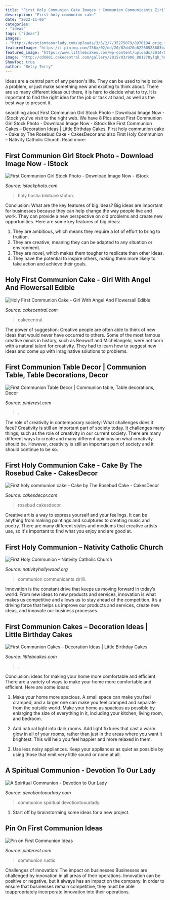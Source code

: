 ```yaml
---
title: "First Holy Communion Cake Images : Communion Communicants Zirilli"
description: "First holy communion cake"
date: "2022-11-06"
categories:
- "ideas"
tags: ["ideas"]
images:
- "http://devotiontoourlady.com/uploads/3/5/2/7/35275079/8970104_orig.jpg"
featuredImage: "https://i.pinimg.com/736x/02/dd/20/02dd20a62260588603ba0f1a506ebbf3.jpg"
featured_image: "https://www.littlebcakes.com/wp-content/uploads/2014/02/Pictures-of-First-Communion-Cakes.jpg"
image: "http://cdn001.cakecentral.com/gallery/2015/03/900_881278ylqh_holy-first-communion-cake-girl-with-angel-and-flowers-all-edible-and-made-by-me.jpg"
ShowToc: true
author: "Betsy Terry"
---
```



Ideas are a central part of any person's life. They can be used to help solve a problem, or just make something new and exciting to think about. There are so many different ideas out there, it is hard to decide what to try. It is important to find the right idea for the job or task at hand, as well as the best way to present it.

	

		
searching about First Communion Girl Stock Photo - Download Image Now - iStock you've visit to the right web. We have 8 Pics about First Communion Girl Stock Photo - Download Image Now - iStock like First Communion Cakes – Decoration Ideas | Little Birthday Cakes, First holy communion cake - Cake by The Rosebud Cake - CakesDecor and also First Holy Communion – Nativity Catholic Church. Read more:
		
    
## First Communion Girl Stock Photo - Download Image Now - IStock

<img loading=lazy src="https://media.istockphoto.com/photos/first-communion-girl-picture-id942721044?k=6&amp;m=942721044&amp;s=170667a&amp;w=0&amp;h=43xncTvOKBmo6fec41onaUdzZczZG5amZfu5unnMmr4=" onerror="this.onerror=null;this.src='https://tse2.mm.bing.net/th?id=OIP.p0UnHraPK58aR9p_SRxgVAAAAA&amp;pid=15.1';" alt="First Communion Girl Stock Photo - Download Image Now - iStock">

_Source: istockphoto.com_

>holy hostia bildbanksfoton. 

	

Conclusion: What are the key features of big ideas?
Big ideas are important for businesses because they can help change the way people live and work. They can provide a new perspective on old problems and create new opportunities. Here are some key features of big ideas: 
1. They are ambitious, which means they require a lot of effort to bring to fruition. 
2. They are creative, meaning they can be adapted to any situation or environment. 
3. They are novel, which makes them tougher to replicate than other ideas. 
4. They have the potential to inspire others, making them more likely to take action and achieve their goals.

    
## Holy First Communion Cake - Girl With Angel And Flowersall Edible

<img loading=lazy src="http://cdn001.cakecentral.com/gallery/2015/03/900_881278ylqh_holy-first-communion-cake-girl-with-angel-and-flowers-all-edible-and-made-by-me.jpg" onerror="this.onerror=null;this.src='https://tse2.mm.bing.net/th?id=OIP.mNK5eLfWbVs0KIMi0xyPugDMEy&amp;pid=15.1';" alt="Holy First Communion Cake - Girl With Angel And Flowersall Edible">

_Source: cakecentral.com_

>cakecentral. 

	

The power of suggestion:
Creative people are often able to think of new ideas that would never have occurred to others. Some of the most famous creative minds in history, such as Beowulf and Michelangelo, were not born with a natural talent for creativity. They had to learn how to suggest new ideas and come up with imaginative solutions to problems.

    
## First Communion Table Decor | Communion Table, Table Decorations, Decor

<img loading=lazy src="https://i.pinimg.com/736x/dd/7a/8d/dd7a8d48bbf4ae86aaa7ce81d5dad674--first-communion.jpg" onerror="this.onerror=null;this.src='https://tse3.mm.bing.net/th?id=OIP.fKZW1gV2ijA5jFv2WvA9dAHaJ3&amp;pid=15.1';" alt="First Communion Table Decor | Communion table, Table decorations, Decor">

_Source: pinterest.com_

>. 

	

The role of creativity in contemporary society: What challenges does it face?
Creativity is still an important part of society today. It challenges many things, such as the role of creativity in our current society. There are many different ways to create and many different opinions on what creativity should be. However, creativity is still an important part of society and it should continue to be so.

    
## First Holy Communion Cake - Cake By The Rosebud Cake - CakesDecor

<img loading=lazy src="https://pic.cakesdecor.com/m/ve4om7niqukg7rbcmwv2.jpg" onerror="this.onerror=null;this.src='https://tse2.mm.bing.net/th?id=OIP.u1ojNODob3Clc2H08Q6fXQHaJ5&amp;pid=15.1';" alt="First holy communion cake - Cake by The Rosebud Cake - CakesDecor">

_Source: cakesdecor.com_

>rosebud cakesdecor. 

	

Creative art is a way to express yourself and your feelings. It can be anything from making paintings and sculptures to creating music and poetry. There are many different styles and mediums that creative artists use, so it's important to find what you enjoy and are good at.

    
## First Holy Communion – Nativity Catholic Church

<img loading=lazy src="https://nativityhollywood.org/wp-content/uploads/2016/04/FrZirilliFC-1200x1804.jpg" onerror="this.onerror=null;this.src='https://tse2.mm.bing.net/th?id=OIP.funs88oCZzFtAuKBFKkTFwHaLI&amp;pid=15.1';" alt="First Holy Communion – Nativity Catholic Church">

_Source: nativityhollywood.org_

>communion communicants zirilli. 

	

Innovation is the constant drive that keeps us moving forward in today’s world. From new ideas to new products and services, innovation is what makes us competitive and allows us to stay ahead of the competition. It’s a driving force that helps us improve our products and services, create new ideas, and innovate our business processes.

    
## First Communion Cakes – Decoration Ideas | Little Birthday Cakes

<img loading=lazy src="https://www.littlebcakes.com/wp-content/uploads/2014/02/Pictures-of-First-Communion-Cakes.jpg" onerror="this.onerror=null;this.src='https://tse4.mm.bing.net/th?id=OIP.zfnm4-BTchu_Sb08NsrPoQHaMF&amp;pid=15.1';" alt="First Communion Cakes – Decoration Ideas | Little Birthday Cakes">

_Source: littlebcakes.com_

>. 

	

Conclusion: ideas for making your home more comfortable and efficient
There are a variety of ways to make your home more comfortable and efficient. Here are some ideas: 
1. Make your home more spacious. A small space can make you feel cramped, and a larger one can make you feel cramped and separate from the outside world. Make your home as spacious as possible by enlarging the size of everything in it, including your kitchen, living room, and bedroom.

2. Add natural light into dark rooms. Add light fixtures that cast a warm glow in all of your rooms, rather than just in the areas where you want it brightest. This will help you feel happier and more relaxed in them.

3. Use less noisy appliances. Keep your appliances as quiet as possible by using those that emit very little sound or none at all.

    
## A Spiritual Communion - Devotion To Our Lady

<img loading=lazy src="http://devotiontoourlady.com/uploads/3/5/2/7/35275079/8970104_orig.jpg" onerror="this.onerror=null;this.src='https://tse4.mm.bing.net/th?id=OIP.9D-eZRGMO8FilLeDdK_CowHaIw&amp;pid=15.1';" alt="A Spiritual Communion - Devotion to Our Lady">

_Source: devotiontoourlady.com_

>communion spiritual devotiontoourlady. 

	

1. Start off by brainstorming some ideas for a new project.

    
## Pin On First Communion Ideas

<img loading=lazy src="https://i.pinimg.com/736x/02/dd/20/02dd20a62260588603ba0f1a506ebbf3.jpg" onerror="this.onerror=null;this.src='https://tse4.mm.bing.net/th?id=OIP.lf71k2kZDPq7E_clmuHTdwHaJ3&amp;pid=15.1';" alt="Pin on First Communion Ideas">

_Source: pinterest.com_

>communion rustic. 

	

Challenges of innovation: The impact on businesses
Businesses are challenged by innovation in all areas of their operations. Innovation can be positive or negative, but it always has an impact on the company. In order to ensure that businesses remain competitive, they must be able toappropriately incorporate innovation into their operations.

